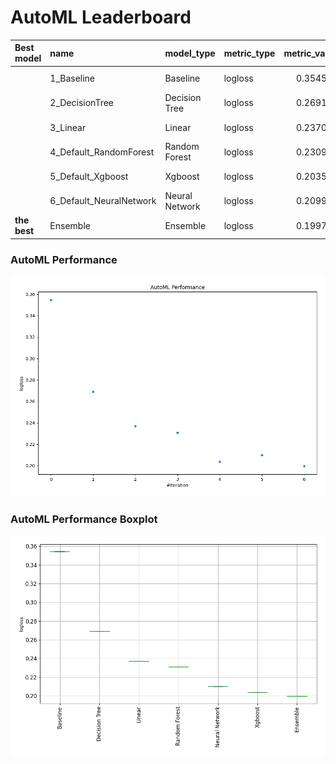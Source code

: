 # AutoML Leaderboard

| Best model   | name                    | model_type     | metric_type   |   metric_value |   train_time | Link                                              |
|:-------------|:------------------------|:---------------|:--------------|---------------:|-------------:|:--------------------------------------------------|
|              | 1_Baseline              | Baseline       | logloss       |       0.354508 |         0.32 | [Results link](1_Baseline/README.md)              |
|              | 2_DecisionTree          | Decision Tree  | logloss       |       0.269144 |        15.8  | [Results link](2_DecisionTree/README.md)          |
|              | 3_Linear                | Linear         | logloss       |       0.237079 |         7.45 | [Results link](3_Linear/README.md)                |
|              | 4_Default_RandomForest  | Random Forest  | logloss       |       0.230933 |        14.16 | [Results link](4_Default_RandomForest/README.md)  |
|              | 5_Default_Xgboost       | Xgboost        | logloss       |       0.203599 |        10.48 | [Results link](5_Default_Xgboost/README.md)       |
|              | 6_Default_NeuralNetwork | Neural Network | logloss       |       0.209968 |        27.67 | [Results link](6_Default_NeuralNetwork/README.md) |
| **the best** | Ensemble                | Ensemble       | logloss       |       0.199728 |         1.75 | [Results link](Ensemble/README.md)                |

### AutoML Performance
![AutoML Performance](ldb_performance.png)

### AutoML Performance Boxplot
![AutoML Performance Boxplot](ldb_performance_boxplot.png)